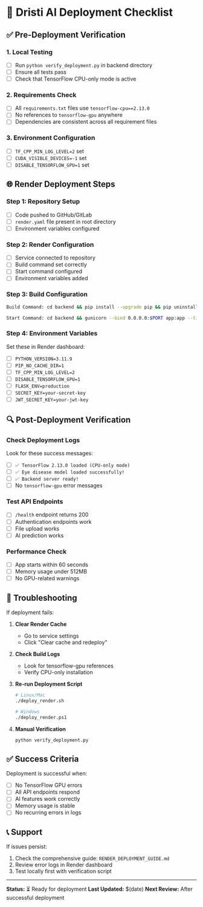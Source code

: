 # 🚀 Dristi AI Deployment Checklist

## ✅ Pre-Deployment Verification

### 1. Local Testing
- [ ] Run `python verify_deployment.py` in backend directory
- [ ] Ensure all tests pass
- [ ] Check that TensorFlow CPU-only mode is active

### 2. Requirements Check
- [ ] All `requirements.txt` files use `tensorflow-cpu==2.13.0`
- [ ] No references to `tensorflow-gpu` anywhere
- [ ] Dependencies are consistent across all requirement files

### 3. Environment Configuration
- [ ] `TF_CPP_MIN_LOG_LEVEL=2` set
- [ ] `CUDA_VISIBLE_DEVICES=-1` set  
- [ ] `DISABLE_TENSORFLOW_GPU=1` set

## 🌐 Render Deployment Steps

### Step 1: Repository Setup
- [ ] Code pushed to GitHub/GitLab
- [ ] `render.yaml` file present in root directory
- [ ] Environment variables configured

### Step 2: Render Configuration
- [ ] Service connected to repository
- [ ] Build command set correctly
- [ ] Start command configured
- [ ] Environment variables added

### Step 3: Build Configuration
```bash
Build Command: cd backend && pip install --upgrade pip && pip uninstall -y tensorflow tensorflow-gpu tensorflow-cpu || true && pip install --no-cache-dir --force-reinstall -r requirements.txt

Start Command: cd backend && gunicorn --bind 0.0.0.0:$PORT app:app --timeout 300 --workers 1 --threads 2
```

### Step 4: Environment Variables
Set these in Render dashboard:
- [ ] `PYTHON_VERSION=3.11.9`
- [ ] `PIP_NO_CACHE_DIR=1`
- [ ] `TF_CPP_MIN_LOG_LEVEL=2`
- [ ] `DISABLE_TENSORFLOW_GPU=1`
- [ ] `FLASK_ENV=production`
- [ ] `SECRET_KEY=your-secret-key`
- [ ] `JWT_SECRET_KEY=your-jwt-key`

## 🔍 Post-Deployment Verification

### Check Deployment Logs
Look for these success messages:
- [ ] `✅ TensorFlow 2.13.0 loaded (CPU-only mode)`
- [ ] `✅ Eye disease model loaded successfully!`
- [ ] `✅ Backend server ready!`
- [ ] No `tensorflow-gpu` error messages

### Test API Endpoints
- [ ] `/health` endpoint returns 200
- [ ] Authentication endpoints work
- [ ] File upload works
- [ ] AI prediction works

### Performance Check
- [ ] App starts within 60 seconds
- [ ] Memory usage under 512MB
- [ ] No GPU-related warnings

## 🚨 Troubleshooting

If deployment fails:

1. **Clear Render Cache**
   - Go to service settings
   - Click "Clear cache and redeploy"

2. **Check Build Logs**
   - Look for tensorflow-gpu references
   - Verify CPU-only installation

3. **Re-run Deployment Script**
   ```bash
   # Linux/Mac
   ./deploy_render.sh
   
   # Windows
   ./deploy_render.ps1
   ```

4. **Manual Verification**
   ```bash
   python verify_deployment.py
   ```

## ✅ Success Criteria

Deployment is successful when:
- [ ] No TensorFlow GPU errors
- [ ] All API endpoints respond
- [ ] AI features work correctly
- [ ] Memory usage is stable
- [ ] No recurring errors in logs

## 📞 Support

If issues persist:
1. Check the comprehensive guide: `RENDER_DEPLOYMENT_GUIDE.md`
2. Review error logs in Render dashboard
3. Test locally first with verification script

---

**Status:** ⏳ Ready for deployment
**Last Updated:** $(date)
**Next Review:** After successful deployment